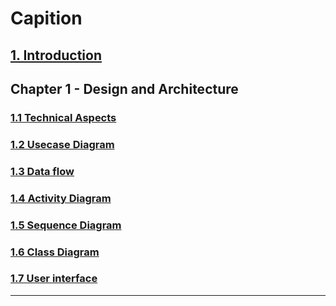 # Capition

## [1. Introduction](/Documentation/Introduction.md)

## Chapter 1 - Design and Architecture
### [1.1 Technical Aspects](/Documentation/Chapter%201%20-%20Design%20and%20Architecture/1.1%20Technical%20Aspects.md)
### [1.2 Usecase Diagram](/Documentation/Chapter%201%20-%20Design%20and%20Architecture/1.2%20Usecase%20Diagram.md)
### [1.3 Data flow](/Documentation/Chapter%201%20-%20Design%20and%20Architecture/1.3%20Dataflow.md)
### [1.4 Activity Diagram](/Documentation/Chapter%201%20-%20Design%20and%20Architecture/1.4%20Activity%20Diagram.md)
### [1.5 Sequence Diagram](/Documentation/Chapter%201%20-%20Design%20and%20Architecture/1.5%20Sequence%20Diagram.md)
### [1.6 Class Diagram](/Documentation/Chapter%201%20-%20Design%20and%20Architecture/1.6%20Class%20Diagram.md)
### [1.7 User interface](/Documentation/Chapter%201%20-%20Design%20and%20Architecture/1.7%20User%20Interface.md)

---

